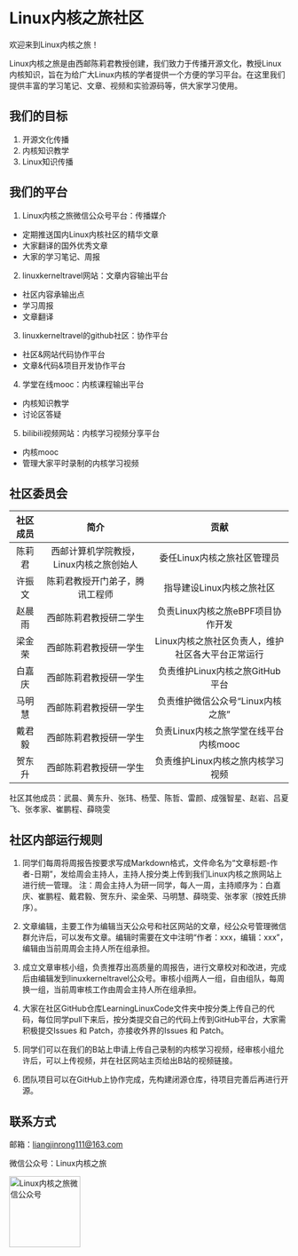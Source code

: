 # Linux内核之旅社区

欢迎来到Linux内核之旅！

Linux内核之旅是由西邮陈莉君教授创建，我们致力于传播开源文化，教授Linux内核知识，旨在为给广大Linux内核的学者提供一个方便的学习平台。在这里我们提供丰富的学习笔记、文章、视频和实验源码等，供大家学习使用。

## 我们的目标
1. 开源文化传播
2. 内核知识教学
3. Linux知识传播

## 我们的平台
1. Linux内核之旅微信公众号平台：传播媒介
- 定期推送国内Linux内核社区的精华文章
- 大家翻译的国外优秀文章
- 大家的学习笔记、周报
2. linuxkerneltravel网站：文章内容输出平台
- 社区内容承输出点
- 学习周报
- 文章翻译
3. linuxkerneltravel的github社区：协作平台
- 社区&网站代码协作平台
- 文章&代码&项目开发协作平台
4. 学堂在线mooc：内核课程输出平台
- 内核知识教学
- 讨论区答疑
5. bilibili视频网站：内核学习视频分享平台
- 内核mooc
- 管理大家平时录制的内核学习视频

## 社区委员会

| 社区成员 |                  简介                   |                       贡献                        |
| :------: | :-------------------------------------: | :-----------------------------------------------: |
|  陈莉君  | 西邮计算机学院教授，Linux内核之旅创始人 |            委任Linux内核之旅社区管理员            |
|  许振文  |     陈莉君教授开门弟子，腾讯工程师      |             指导建设Linux内核之旅社区             |
|  赵晨雨  |         西邮陈莉君教授研二学生          |         负责Linux内核之旅eBPF项目协作开发         |
|  梁金荣  |         西邮陈莉君教授研一学生          | Linux内核之旅社区负责人，维护社区各大平台正常运行 |
|  白嘉庆  |         西邮陈莉君教授研一学生          |          负责维护Linux内核之旅GitHub平台          |
|  马明慧  |         西邮陈莉君教授研一学生          |         负责维护微信公众号“Linux内核之旅”         |
|  戴君毅  |         西邮陈莉君教授研一学生          |       负责Linux内核之旅学堂在线平台内核mooc       |
|  贺东升  |         西邮陈莉君教授研一学生          |         负责维护Linux内核之旅内核学习视频         |

社区其他成员：武晨、黄东升、张玮、杨莹、陈哲、雷颜、成强智星、赵岩、吕夏飞、张孝家、崔鹏程、薛晓雯

## 社区内部运行规则

1. 同学们每周将周报告按要求写成Markdown格式，文件命名为“文章标题-作者-日期”，发给周会主持人，主持人按分类上传到我们Linux内核之旅网站上进行统一管理。
注：周会主持人为研一同学，每人一周，主持顺序为：白嘉庆、崔鹏程、戴君毅、贺东升、梁金荣、马明慧、薛晓雯、张孝家（按姓氏排序）。

2. 文章编辑，主要工作为编辑当天公众号和社区网站的文章，经公众号管理微信群允许后，可以发布文章。编辑时需要在文中注明“作者：xxx，编辑：xxx”，编辑由当前周周会主持人所在组承担。

3. 成立文章审核小组，负责推荐出高质量的周报告，进行文章校对和改进，完成后由编辑发到linuxkerneltravel公众号。审核小组两人一组，自由组队，每周换一组，当前周审核工作由周会主持人所在组承担。

4. 大家在社区GitHub仓库LearningLinuxCode文件夹中按分类上传自己的代码，每位同学pull下来后，按分类提交自己的代码上传到GitHub平台，大家需积极提交Issues 和 Patch，亦接收外界的Issues 和 Patch。

5. 同学们可以在我们的B站上申请上传自己录制的内核学习视频，经审核小组允许后，可以上传视频，并在社区网站主页给出B站的视频链接。

6. 团队项目可以在GitHub上协作完成，先构建闭源仓库，待项目完善后再进行开源。


## 联系方式
邮箱：liangjinrong111@163.com


微信公众号：Linux内核之旅

<p> <img src='http://ww1.sinaimg.cn/large/005NFTS2ly1gdomzdbh19j3094091myj.jpg' alt='Linux内核之旅微信公众号' width='128' height='128'></p>
